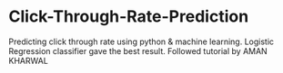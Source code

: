 # Click-Through-Rate-Prediction
Predicting click through rate using python & machine learning. Logistic Regression classifier gave the best result. Followed tutorial by AMAN KHARWAL
